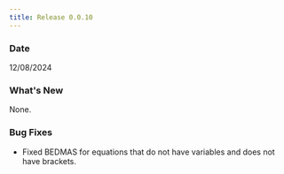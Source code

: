 ```yaml
---
title: Release 0.0.10
---
```

### Date
12/08/2024
### What's New
None.

### Bug Fixes
- Fixed BEDMAS for equations that do not have variables and does not have brackets.